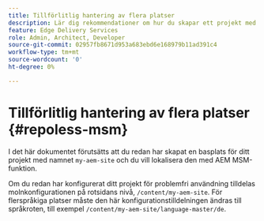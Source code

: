 ```yaml
---
title: Tillförlitlig hantering av flera platser
description: Lär dig rekommendationer om hur du skapar ett projekt med flerspråkiga webbplatser och utnyttjar en enda kodbas på ett smidigt sätt.
feature: Edge Delivery Services
role: Admin, Architect, Developer
source-git-commit: 02957fb8671d953a683ebd6e168979b11ad391c4
workflow-type: tm+mt
source-wordcount: '0'
ht-degree: 0%

---
```



# Tillförlitlig hantering av flera platser {#repoless-msm}

I det här dokumentet förutsätts att du redan har skapat en basplats för ditt projekt med namnet `my-aem-site` och du vill lokalisera den med AEM MSM-funktion.

Om du redan har konfigurerat ditt projekt för problemfri användning tilldelas molnkonfigurationen på rotsidans nivå, `/content/my-aem-site`. För flerspråkiga platser måste den här konfigurationstilldelningen ändras till språkroten, till exempel `/content/my-aem-site/language-master/de`.

